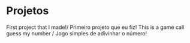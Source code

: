 # Projetos
 First project that I made!/ Primeiro projeto que eu fiz!
    This is a game call guess my number / Jogo simples de adivinhar o número!
